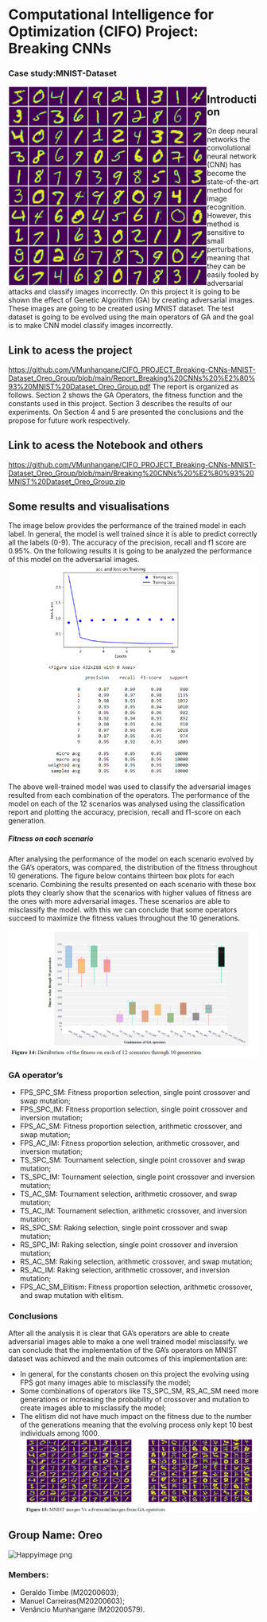 # Computational Intelligence for Optimization (CIFO) Project: Breaking CNNs 
### Case study:MNIST-Dataset
<img src="https://github.com/VMunhangane/CIFO_PROJECT_Breaking-CNNs-MNIST-Dataset_Oreo_Group/blob/main/Oreo_Group_image/MNIST%20Dataset.png" align="left" width="400">

## Introduction


On deep neural networks the convolutional neural network (CNN) has become the state-of-the-art method for image recognition. However, this method is sensitive to small perturbations, meaning that they can be easily fooled by adversarial attacks and classify images incorrectly. On this project it is going to be shown the effect of Genetic Algorithm (GA) by creating adversarial images. These images are going to be created using MNIST dataset. The test dataset is going to be evolved using the main operators of GA and the goal is to make CNN model classify images incorrectly. 

## Link to acess the project
https://github.com/VMunhangane/CIFO_PROJECT_Breaking-CNNs-MNIST-Dataset_Oreo_Group/blob/main/Report_Breaking%20CNNs%20%E2%80%93%20MNIST%20Dataset_Oreo_Group.pdf
The report is organized as follows. Section 2 shows the GA Operators, the fitness function and the constants used in this project. Section 3 describes the results of our experiments. On Section 4 and 5 are presented the conclusions and the propose for future work respectively.

## Link to acess the Notebook and others
https://github.com/VMunhangane/CIFO_PROJECT_Breaking-CNNs-MNIST-Dataset_Oreo_Group/blob/main/Breaking%20CNNs%20%E2%80%93%20MNIST%20Dataset_Oreo_Group.zip

## Some results and visualisations

The image below provides the performance of the trained model in each label. In general, the model is well trained since it is able to predict correctly all the labels (0-9). The accuracy of the precision, recall and f1 score are 0.95%. On the following results it is going to be analyzed the performance of this model on the adversarial images.
<img src="https://github.com/VMunhangane/CIFO_PROJECT_Breaking-CNNs-MNIST-Dataset_Oreo_Group/blob/main/Oreo_Group_image/Performance%20of%20the%20trained%20model%20on%20test%20dataset%20.png" align="right" width="500">

The above well-trained model was used to classify the adversarial images resulted from each combination of the operators. The performance of the model on each of the 12 scenarios was analysed using the classification report and plotting the accuracy, precision, recall and f1-score on each generation.


##### Fitness on each scenario
After analysing the performance of the model on each scenario evolved by the GA’s operators, was compared, the distribution of the fitness throughout 10 generations. The figure below contains thirteen box plots for each scenario.
Combining the results presented on each scenario with these box plots they clearly show that the scenarios with higher values of fitness are the ones with more adversarial images. These scenarios are able to misclassify the model. with this we can conclude that some operators succeed to maximize the fitness values throughout the 10 generations.

![image](https://github.com/VMunhangane/CIFO_PROJECT_Breaking-CNNs-MNIST-Dataset_Oreo_Group/blob/main/Oreo_Group_image/Distribution%20of%20the%20fitness%20on%20each%20of%2012%20scenarios%20through%2010%20generation.png)

### GA operator’s
* FPS_SPC_SM: Fitness proportion selection, single point crossover and swap mutation;
* FPS_SPC_IM: Fitness proportion selection, single point crossover and inversion mutation;
* FPS_AC_SM: Fitness proportion selection, arithmetic crossover, and swap mutation;
* FPS_AC_IM: Fitness proportion selection, arithmetic crossover, and inversion mutation;
* TS_SPC_SM: Tournament selection, single point crossover and swap mutation;
* TS_SPC_IM: Tournament selection, single point crossover and inversion mutation;
* TS_AC_SM: Tournament selection, arithmetic crossover, and swap mutation;
* TS_AC_IM: Tournament selection, arithmetic crossover, and inversion mutation;
* RS_SPC_SM: Raking selection, single point crossover and swap mutation;
* RS_SPC_IM: Raking selection, single point crossover and inversion mutation;
* RS_AC_SM: Raking selection, arithmetic crossover, and swap mutation;
* RS_AC_IM: Raking selection, arithmetic crossover, and inversion mutation;
* FPS_AC_SM_Elitism: Fitness proportion selection, arithmetic crossover, and swap mutation with elitism.

### Conclusions
After all the analysis it is clear that GA’s operators are able to create adversarial images able to make a one well trained model misclassify. we can conclude that the implementation of the GA’s operators on MNIST dataset was achieved and the main outcomes of this implementation are:
* In general, for the constants chosen on this project the evolving using FPS got many images able to misclassify the model;
* Some combinations of operators like TS_SPC_SM, RS_AC_SM need more generations or increasing the probability of crossover and mutation to create images able to misclassify the model;
* The elitism did not have much impact on the fitness due to the number of the generations meaning that the evolving process only kept 10 best individuals among 1000.
![image](https://github.com/VMunhangane/CIFO_PROJECT_Breaking-CNNs-MNIST-Dataset_Oreo_Group/blob/main/Oreo_Group_image/MNIST%20images%20Vs%20adversarial%20images%20from%20GA%20operators.png)


## Group Name: Oreo
![Happyimage png](https://user-images.githubusercontent.com/71514679/120045432-e38e7400-c007-11eb-9e44-3c655f1a967f.jpg)
### Members:  
* Geraldo Timbe (M20200603); 
* Manuel Carreiras(M20200603); 
* Venâncio Munhangane (M20200579).

